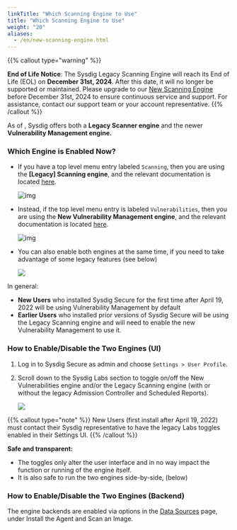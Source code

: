 ```yaml
---
linkTitle: "Which Scanning Engine to Use"
title: "Which Scanning Engine to Use"
weight: "20"
aliases:
  - /en/new-scanning-engine.html
---
```


{{% callout type="warning" %}}

**End of Life Notice**: The Sysdig Legacy Scanning Engine will reach its End of Life (EOL) on **December 31st, 2024**. After this date, it will no longer be supported or maintained. Please upgrade to our [New Scanning Engine](/en/docs/sysdig-secure/vulnerabilities) before December 31st, 2024 to ensure continuous service and support. For assistance, contact our support team or your account representative.
{{% /callout %}}

As of , Sysdig offers both a **Legacy Scanner engine** and the newer **Vulnerability Management engine.**

### Which Engine is Enabled Now?

* If you have a top level menu entry labeled `Scanning`, then you are using the **[Legacy] Scanning engine**, and the relevant documentation is located [here](/en/docs/sysdig-secure/vulnerabilities/scanning/).

  ![img](/image/scan.png)

* Instead, if the top level menu entry is labeled `Vulnerabilities`, then you are using the **New Vulnerability Management engine**, and the relevant documentation is located [here](/en/docs/sysdig-secure/vulnerabilities/).

  ![img](/image/vuln.png)
  
* You can also enable both engines at the same time, if you need to take advantage of some legacy features (see below)

  ![](/image/vm_menu_both.png)

In general:

* **New Users** who installed Sysdig Secure for the first time after April 19, 2022 will be using Vulnerability Management by default
* **Earlier Users** who installed prior versions of Sysdig Secure will be using the Legacy Scanning engine and will need to enable the new Vulnerability Management to use it.

### How to Enable/Disable the Two Engines (UI)

1. Log in to Sysdig Secure as admin and choose `Settings > User Profile`.

2. Scroll down to the Sysdig Labs section to toggle on/off the New Vulnerabilities engine and/or the Legacy Scanning engine (with or without the legacy Admission Controller and Scheduled Reports).

   ![](/image/vm-labs.png)

{{% callout type="note" %}}
New Users (first install after April 19, 2022) must contact their Sysdig representative to have the legacy Labs toggles enabled in their Settings UI.
{{% /callout %}}

**Safe and transparent:**

* The toggles only alter the user interface and in no way impact the function or running of the engine itself.
* It is also safe to run the two engines side-by-side, (below)

### How to Enable/Disable the Two Engines (Backend)

The engine backends are enabled via options in the [Data Sources](/en/docs/sysdig-secure/integrations-for-sysdig-secure/data-sources/) page, under Install the Agent and Scan an Image.
